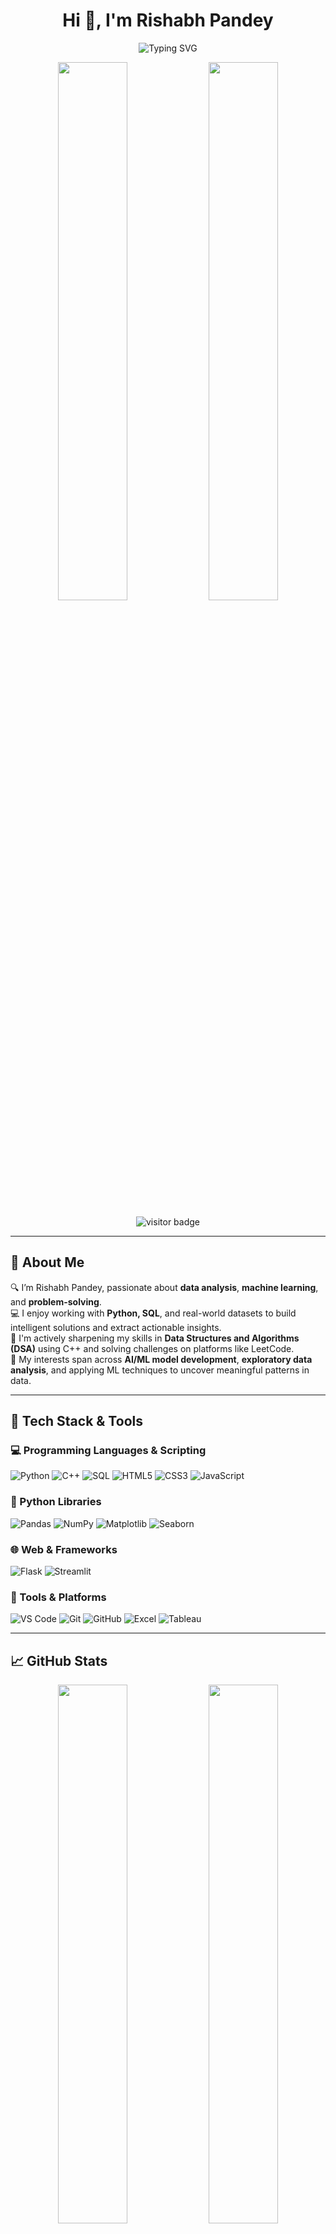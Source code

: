 <h1 align="center">Hi 👋, I'm Rishabh Pandey</h1>

<p align="center">
  <img src="https://readme-typing-svg.herokuapp.com?font=Fira+Code&size=28&pause=1000&color=FF69B4&width=500&lines=AI+%2F+ML+Enthusiast;Data+Analyst;DSA+Practitioner;B.Tech+CSE-AIML+Student+@+VIT+Bhopal" alt="Typing SVG" />
</p>

<p align="center">
  <img src="https://github-readme-stats.vercel.app/api?username=castimonia07&show_icons=true&theme=tokyonight&count_private=true&hide_border=true&include_all_commits=true&animation=true" width="47%" />
  <img src="https://github-readme-stats.vercel.app/api/top-langs/?username=castimonia07&layout=compact&theme=tokyonight&hide_border=true" width="47%" />
</p>

<p align="center">
  <img src="https://visitor-badge.laobi.icu/badge?page_id=castimonia07&style=plastic&animation=blink" alt="visitor badge" />
</p>

---

## 📌 About Me

🔍 I’m Rishabh Pandey, passionate about **data analysis**, **machine learning**, and **problem-solving**.  
💻 I enjoy working with **Python, SQL**, and real-world datasets to build intelligent solutions and extract actionable insights.  
📘 I'm actively sharpening my skills in **Data Structures and Algorithms (DSA)** using C++ and solving challenges on platforms like LeetCode.  
🚀 My interests span across **AI/ML model development**, **exploratory data analysis**, and applying ML techniques to uncover meaningful patterns in data.

---

## 🔧 Tech Stack & Tools

### 💻 Programming Languages & Scripting
![Python](https://img.shields.io/badge/Python-3776AB?style=flat&logo=python&logoColor=white)
![C++](https://img.shields.io/badge/C++-00599C?style=flat&logo=cplusplus&logoColor=white)
![SQL](https://img.shields.io/badge/SQL-4479A1?style=flat&logo=postgresql&logoColor=white)
![HTML5](https://img.shields.io/badge/HTML5-E34F26?style=flat&logo=html5&logoColor=white)
![CSS3](https://img.shields.io/badge/CSS3-1572B6?style=flat&logo=css3&logoColor=white)
![JavaScript](https://img.shields.io/badge/JavaScript-F7DF1E?style=flat&logo=javascript&logoColor=black)

### 🐍 Python Libraries
![Pandas](https://img.shields.io/badge/Pandas-150458?style=flat&logo=pandas&logoColor=white)
![NumPy](https://img.shields.io/badge/NumPy-013243?style=flat&logo=numpy&logoColor=white)
![Matplotlib](https://img.shields.io/badge/Matplotlib-11557c?style=flat&logo=matplotlib&logoColor=white)
![Seaborn](https://img.shields.io/badge/Seaborn-6b5b95?style=flat)

### 🌐 Web & Frameworks
![Flask](https://img.shields.io/badge/Flask-000000?style=flat&logo=flask&logoColor=white)
![Streamlit](https://img.shields.io/badge/Streamlit-FF4B4B?style=flat&logo=streamlit&logoColor=white)

### 🔧 Tools & Platforms
![VS Code](https://img.shields.io/badge/VS%20Code-007ACC?style=flat&logo=visual-studio-code&logoColor=white)
![Git](https://img.shields.io/badge/Git-F05032?style=flat&logo=git&logoColor=white)
![GitHub](https://img.shields.io/badge/GitHub-181717?style=flat&logo=github&logoColor=white)
![Excel](https://img.shields.io/badge/Excel-217346?style=flat&logo=microsoft-excel&logoColor=white)
![Tableau](https://img.shields.io/badge/Tableau-E97627?style=flat&logo=tableau&logoColor=white)

---

## 📈 GitHub Stats

<p align="center">
  <img src="https://github-readme-stats.vercel.app/api?username=castimonia07&show_icons=true&theme=tokyonight" width="47%" />
  <img src="https://github-readme-stats.vercel.app/api/top-langs/?username=castimonia07&layout=compact&theme=tokyonight" width="47%" />
</p>

<p align="center">
  <img src="https://visitor-badge.laobi.icu/badge?page_id=castimonia07" alt="visitor badge"/>
</p>

---

## 💼 Projects

### 📌 Text Editor with Tkinter (Python GUI)
🖋️ A Catppuccin-themed rich-text editor with cut/copy/paste, font styling, and dark mode toggle.  
🔗 [Repo Link](https://github.com/castimonia07/tkinter-text-editor)  
<img src="https://your-gif-or-image-link-here" alt="Text Editor Preview" width="60%"/>

---

### 📌 Retail Sales SQL Analysis
📊 Uncovered top-selling products and seasonal trends using advanced SQL queries.  
🔗 [Repo Link](https://github.com/castimonia07/sql-retail-analysis)  
<img src="https://your-screenshot-or-dashboard-link" alt="SQL Dashboard" width="60%"/>

---

### 📌 Bollywood Bias Buster (NLP App)
💬 Detects gender bias in Bollywood movie scripts using NLP & sentiment analysis.  
🔗 [Repo Link](https://github.com/castimonia07/bollywood-bias-buster)

---

### 📌 Gait Authentication System
🚶 Contactless check-in system using smartphone gait authentication + ML.  
🔗 [Repo Link](https://github.com/castimonia07/gait-authentication)

---

### 📌 100 Days of DSA (C++)
🔥 Solving core DSA problems in C++ daily – focus on Arrays, Stacks, Queues, and more.  
🔗 [Repo Link](https://github.com/castimonia07/100-days-of-dsa)

---

## 📌 Recommended Pinned Repos
Pin these on your GitHub profile:
- `100-days-of-dsa`
- `tkinter-text-editor`
- `sql-retail-analysis`
- `gait-authentication`
- `bollywood-bias-buster`
- `nlp-experiments` *(optional placeholder if you want to explore more)*

---

## 📝 Blogs & Articles

- 📌 [5 SQL Projects Every Analyst Should Build](https://your-blog-link)
- 📌 [Building a Gait Recognition AI](https://your-blog-link)
- 📌 [Top DSA Questions on LeetCode for Interviews](https://your-blog-link)

---

## 🌐 Connect With Me

<p align="left">
  <a href="mailto:diliprishabhpandey@gmail.com"><img src="https://img.shields.io/badge/Gmail-diliprishabhpandey@gmail.com-red?style=flat&logo=gmail"></a>
  <a href="https://www.linkedin.com/in/rishabh-pandey-186787196/"><img src="https://img.shields.io/badge/LinkedIn-Rishabh%20Pandey-blue?style=flat&logo=linkedin"></a>
  <a href="https://github.com/castimonia07"><img src="https://img.shields.io/badge/GitHub-castimonia07-black?style=flat&logo=github"></a>
</p>

---

<p align="center">
  <img src="https://quotes-github-readme.vercel.app/api?type=horizontal&theme=dark" />
</p>
